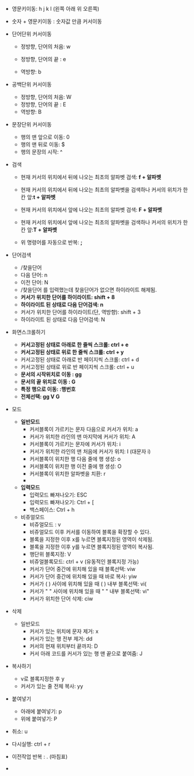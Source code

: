 - 영문키이동: h j k l (왼쪽 아래 위 오른쪽)

- 숫자 + 영문키이동 : 숫자값 만큼 커서이동

- 단어단위 커서이동

  - 정방향, 단어의 처음: w

  - 정방향, 단어의 끝   : e

  - 역방향: b

    

- 공백단위 커서이동

  - 정방향, 단어의 처음: W
  - 정방향, 단어의 끝    : E
  - 역방향: B

- 문장단위 커서이동
  - 행의 맨 앞으로 이동: 0
  - 행의 맨 뒤로 이동: $
  - 행의 문장의 시작: ^

- 검색

  - 현재 커서의 위치에서 뒤에 나오는 최초의 알파벳 검색: **f + 알파벳**
  - 현재 커서의 위치에서 뒤에 나오는 최초의 알파벳을 검색하나 커서의 위치가 한 칸 앞:**t + 알파벳**
  - 현재 커서의 위치에서 앞에 나오는 최초의 알파벳 검색: **F + 알파벳**
  - 현재 커서의 위치에서 앞에 나오는 최초의 알파벳을 검색하나 커서의 위치가 한 칸 앞:**T + 알파벳**

  - 위 명령어를 자동으로 반복: **;**

- 단어검색
  - /찾을단어
  - 다음 단어: n
  - 이전 단어: N
  -  /찾을단어 를 입력했는데 찾을단어가 없으면 하이라이트 해제됨.
  - **커서가 위치한 단어를 하이라이트: shift + 8**
  - **하이라이트 된 상태로 다음 단어검색: n**
  - 커서가 위치한 단어를 하이라이트(단, 역방향): shift + 3
  - 하이라이트 된 상태로 다음 단어검색: N

- 화면스크롤하기
  - **커서고정된 상태로 아래로 한 줄씩 스크롤: ctrl + e**
  - **커서고정된 상태로     위로 한 줄씩 스크롤: ctrl + y**
  -  커서고정된 상태로 아래로 반 페이지씩 스크롤: ctrl + d
  -  커서고정된 상태로    위로 반 페이지씩 스크롤: ctrl + u
  - **문서의 시작위치로 이동 : gg**
  - **문서의 끝 위치로 이동 : G**
  - **특정 행으로 이동:   :행번호**
  - **전체선택:  gg V G**

- 모드
  - **일반모드**
    - 커서블록이 가르키는 문자 다음으로 커서가 위치: a
    - 커서가 위치한 라인의 맨 마지막에 커서가 위치: A
    - 커서블록이 가르키는 문자에  커서가 위치: i
    - 커서가 위치한 라인의 맨 처음에 커서가 위치: I (대문자 i)
    - 커서블록이 위치한 행 다음 줄에 행 생성:  o
    - 커서블록이 위치한 행 이전 줄에 행 생성:  O
    -  커서블록이 위치한 알파벳을 치환: r
    -  
  - **입력모드**
    - 입력모드 빠져나오기: ESC
    - 입력모드 빠져나오기: Ctrl + [
    - 백스페이스: Ctrl + h
  - 비쥬얼모드
    - 비쥬얼모드 : v
    - 비쥬얼모드 이후 커서를 이동하여 블록을 확장할 수 있다.
    - 블록을 지정한 이후 x를 누르면 블록지정된 영역이 삭제됨.
    - 블록을 지정한 이후 y를 누르면 블록지정된 영역이 복사됨.
    - 행단위 블록지정: V
    - 비쥬얼블록모드: ctrl + v   (유동적인 블록지정 가능)
    - 커서가 단어 중간에 위치해 있을 때 블록선택: viw
    - 커서가 단어 중간에 위치해 있을 때 바로 복사: yiw
    - 커서가 ( ) 사이에 위치해 있을 때  ( ) 내부 블록선택: vi(
    - 커서가 " " 사이에 위치해 있을 때  " " 내부 블록선택: vi"
    - 커서가 위치한 단어 삭제: ciw

- 삭제

  - 일반모드
    - 커서가 있는 위치에 문자 제거: x
    - 커서가 있는 행 전부 제거: dd
    - 커서의 현재 위치부터 끝까지: D
    - 커서 아래 코드를 커서가 있는 행 맨 끝으로 붙여줌: J

- 복사하기

  - v로 블록지정한 후 y
  - 커서가 있는 줄 전체 복사: yy

- 붙여넣기

  - 아래에 붙여넣기: p
  - 위에 붙여넣기: P

- 취소: u

- 다시실행: ctrl + r

- 이전작업 반복 : . (마침표)

- 

  

